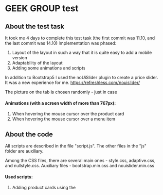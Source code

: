 # GEEK GROUP test

## About the test task

It took me 4 days to complete this test task (the first commit was 11.10, and the last commit was 14.10)
Implementation was phased:
1. Layout of the layout in such a way that it is quite easy to add a mobile version
2. Adaptability of the layout
3. Adding some animations and scripts

In addition to Bootstrap5 I used the noUiSlider plugin to create a price slider. It was a new experience for me.
https://refreshless.com/nouislider/

The picture on the tab is chosen randomly - just in case

#### Animations (with a screen width of more than 767px):

1. When hovering the mouse cursor over the product card
2. When hovering the mouse cursor over a menu item

## About the code


All scripts are described in the file "script.js".
The other files in the "js" folder are auxiliary.

Among the CSS files, there are several main ones - style.css, adaptive.css, and nullstyle.css.
Auxiliary files - bootstrap.min.css and nouislider.min.css

#### Used scripts:

1. Adding product cards using the <template> and template generator Mustache.js
2. Dependence of the price value on the position of the slider handle
3. Collapsing the menu into a "burger menu" in the mobile version

